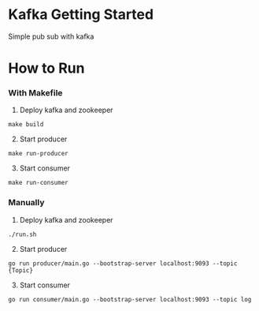 # Kafka Getting Started
Simple pub sub with kafka
# How to Run
### With Makefile
1. Deploy kafka and zookeeper
```shell
make build
```
2. Start producer
```shell
make run-producer
```
3. Start consumer
```shell
make run-consumer
```
### Manually
1. Deploy kafka and zookeeper
```shell
./run.sh
```
2. Start producer
```shell
go run producer/main.go --bootstrap-server localhost:9093 --topic {Topic}
```
3. Start consumer
```shell
go run consumer/main.go --bootstrap-server localhost:9093 --topic log
```
